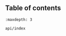 ```{include} ../README.md
```

Table of contents
-----------------

```{toctree}
:maxdepth: 3

api/index
```
